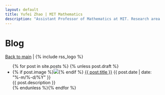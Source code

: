 ```yaml
---
layout: default
title: Yufei Zhao | MIT Mathematics
description: "Assistant Professor of Mathematics at MIT. Research area: combinatorics"
---
```

<div class="blog">

<h1 class="content-listing-header sans">Blog</h1>

<p>
<a href="/blog/">Back to main</a>
|
{% include rss_logo %}
</p>

<ul>
  {% for post in site.posts %} {% unless post.draft %}
      <li>
        {% if post.image %}<img class="side" src="{{ post.image }}" style="max-height:4rem">{% endif %}
        <a href="{{ post.url | prepend: site.baseurl }}">{{ post.title }}</a>
        <span class="smaller">{{ post.date | date: "%-m/%-d/%Y" }}
        <br/>
        {{ post.description }}
        </span> 
      </li>
  {% endunless %}{% endfor %}
</ul>

</div>